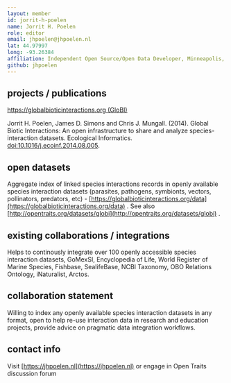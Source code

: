 ```yaml
---
layout: member
id: jorrit-h-poelen
name: Jorrit H. Poelen
role: editor
email: jhpoelen@jhpoelen.nl
lat: 44.97997
long: -93.26384
affiliation: Independent Open Source/Open Data Developer, Minneapolis, Minnesota
github: jhpoelen
---
```


## projects / publications

[https://globalbioticinteractions.org (GloBI)](https://globalbioticinteractions.org)

Jorrit H. Poelen, James D. Simons and Chris J. Mungall. (2014). Global Biotic Interactions: An open infrastructure to share and analyze species-interaction datasets. Ecological Informatics. [doi:10.1016/j.ecoinf.2014.08.005](https://doi.org/10.1016/j.ecoinf.2014.08.005).

## open datasets
Aggregate index of linked species interactions records in openly available species interaction datasets (parasites, pathogens, symbionts, vectors, pollinators, predators, etc) - [https://globalbioticinteractions.org/data](https://globalbioticinteractions.org/data) . See also [http://opentraits.org/datasets/globi](http://opentraits.org/datasets/globi) .

## existing collaborations / integrations
Helps to continously integrate over 100 openly accessible species interaction datasets, GoMexSI, Encyclopedia of Life, World Register of Marine Species, Fishbase, SealifeBase, NCBI Taxonomy, OBO Relations Ontology, iNaturalist, Arctos.

## collaboration statement
Willing to index any openly available species interaction datasets in any format, open to help re-use interaction data in research and education projects, provide advice on pragmatic data integration workflows.

## contact info
Visit [https://jhpoelen.nl](https://jhpoelen.nl) or engage in Open Traits discussion forum 
